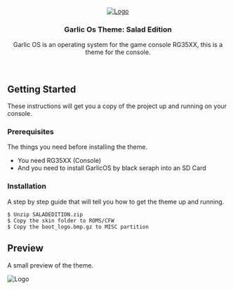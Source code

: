 <br />
<p align="center">
  <a href="https://github.com/OugiFormula/GarlicOSaladEdition/">
    <img src="https://cdn.discordapp.com/attachments/864908713524330527/1079060560752156672/boot_logo.bmp" alt="Logo">
  </a>

  <h3 align="center">Garlic Os Theme: Salad Edition</h3>

  <p align="center">
    Garlic OS is an operating system for the game console RG35XX, this is a theme for the console.
    <br />
    <br />
    <br />
  </p>
</p>

## Getting Started

These instructions will get you a copy of the project up and running on your console.

### Prerequisites

The things you need before installing the theme.

* You need RG35XX (Console)
* And you need to install GarlicOS by black seraph into an SD Card

### Installation

A step by step guide that will tell you how to get the theme up and running.

```
$ Unzip SALADEDITION.zip
$ Copy the skin folder to ROMS/CFW
$ Copy the boot_logo.bmp.gz to MISC partition
```

## Preview

A small preview of the theme.

<img src="https://cdn.discordapp.com/attachments/796879873914044486/1079056706778181683/preview.png" alt="Logo">

